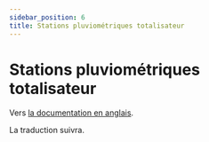 ```yaml
---
sidebar_position: 6
title: Stations pluviométriques totalisateur
---
```


# Stations pluviométriques totalisateur

Vers [la documentation en anglais](https://opendatadocs.meteoswiss.ch/a-data-groundbased/a6-totaliser-precipitation-stations).

La traduction suivra.
